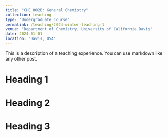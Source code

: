 ```yaml
---
title: "CHE 002B: General Chemistry"
collection: teaching
type: "Undergraduate course"
permalink: /teaching/2024-winter-teaching-1
venue: "Department of Chemistry, University of California Davis"
date: 2024-01-01
location: "Davis, USA"
---
```


This is a description of a teaching experience. You can use markdown like any other post.

Heading 1
======

Heading 2
======

Heading 3
======